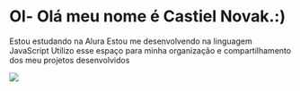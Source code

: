 # Ol- Olá meu nome é Castiel Novak.:) 
Estou estudando na Alura
Estou me desenvolvendo na linguagem JavaScript
Utilizo esse espaço para minha organização e compartilhamento dos meu projetos desenvolvidos





![](https://media3.giphy.com/media/v1.Y2lkPTc5MGI3NjExdHFqcG91MDhxaG1pc3Ryb2puY3IwYjJ3NDEzZzR2emFlM3ZyejdxaCZlcD12MV9pbnRlcm5hbF9naWZfYnlfaWQmY3Q9Zw/9BXyRYdiQzfvq/giphy.webp)
